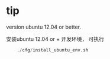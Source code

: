 tip
========

version  ubuntu 12.04 or better.

安装ubuntu 12.04 or + 开发环境， 可执行

```python
	./cfg/install_ubuntu_env.sh

```

